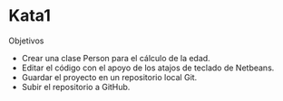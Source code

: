 # Kata1
Objetivos
- Crear una clase Person para el cálculo de la edad.
- Editar el código con el apoyo de los atajos de
teclado de Netbeans.
- Guardar el proyecto en un repositorio local Git.
- Subir el repositorio a GitHub.
